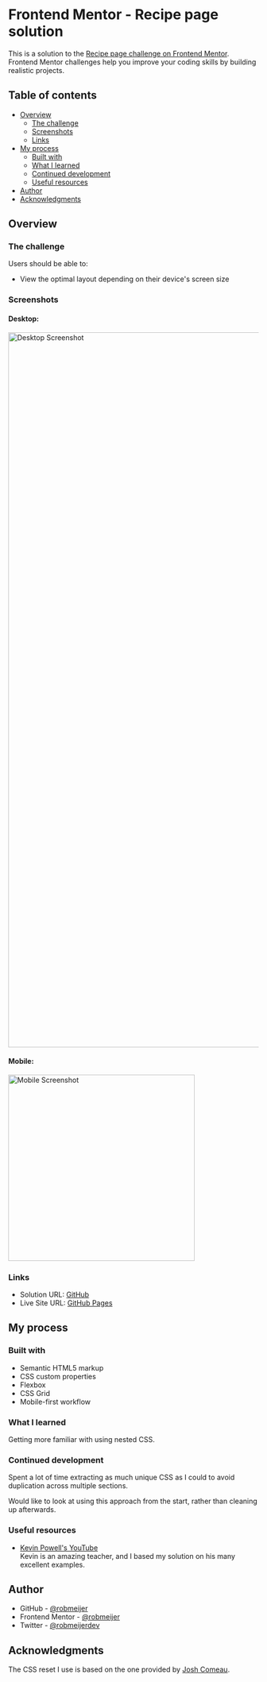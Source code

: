# Frontend Mentor - Recipe page solution
This is a solution to the [Recipe page challenge on Frontend Mentor](https://www.frontendmentor.io/challenges/recipe-page-KiTsR8QQKm). Frontend Mentor challenges help you improve your coding skills by building realistic projects. 

## Table of contents
- [Overview](#overview)
  - [The challenge](#the-challenge)
  - [Screenshots](#screenshots)
  - [Links](#links)
- [My process](#my-process)
  - [Built with](#built-with)
  - [What I learned](#what-i-learned)
  - [Continued development](#continued-development)
  - [Useful resources](#useful-resources)
- [Author](#author)
- [Acknowledgments](#acknowledgments)

## Overview
### The challenge
Users should be able to:
- View the optimal layout depending on their device's screen size

### Screenshots
#### Desktop:
<img src="https://raw.githubusercontent.com/robmeijer/fem-recipe-page/main/screenshot-desktop.png" width="1440" alt="Desktop Screenshot">

#### Mobile:
<img src="https://raw.githubusercontent.com/robmeijer/fem-recipe-page/main/screenshot-mobile.png" width="375" alt="Mobile Screenshot">

### Links
- Solution URL: [GitHub](https://github.com/robmeijer/fem-recipe-page)
- Live Site URL: [GitHub Pages](https://robmeijer.github.io/fem-recipe-page)

## My process
### Built with
- Semantic HTML5 markup
- CSS custom properties
- Flexbox
- CSS Grid
- Mobile-first workflow

### What I learned
Getting more familiar with using nested CSS.

### Continued development
Spent a lot of time extracting as much unique CSS as I could to avoid duplication across multiple sections.

Would like to look at using this approach from the start, rather than cleaning up afterwards.

### Useful resources
- [Kevin Powell's YouTube](https://www.youtube.com/kepowob)\
  Kevin is an amazing teacher, and I based my solution on his many excellent examples.

## Author
- GitHub - [@robmeijer](https://github.com/robmeijer)
- Frontend Mentor - [@robmeijer](https://www.frontendmentor.io/profile/robmeijer)
- Twitter - [@robmeijerdev](https://twitter.com/robmeijerdev)

## Acknowledgments
The CSS reset I use is based on the one provided by [Josh Comeau](https://www.joshwcomeau.com/css/custom-css-reset/).
